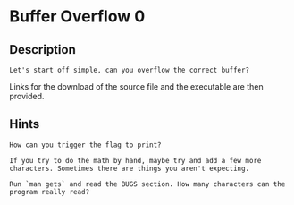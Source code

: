 # Buffer Overflow 0

## Description

```
Let's start off simple, can you overflow the correct buffer?
```
Links for the download of the source file and the executable
are then provided.

## Hints

```
How can you trigger the flag to print?
```
```
If you try to do the math by hand, maybe try and add a few more characters. Sometimes there are things you aren't expecting.
```
```
Run `man gets` and read the BUGS section. How many characters can the program really read?
```

